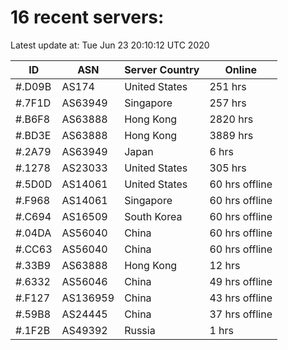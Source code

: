 # 16 recent servers:

Latest update at: Tue Jun 23 20:10:12 UTC 2020

| ID | ASN | Server Country | Online |
| -- | --- | -------------- | ------ |
| #.D09B | AS174 | United States | 251 hrs |
| #.7F1D | AS63949 | Singapore | 257 hrs |
| #.B6F8 | AS63888 | Hong Kong | 2820 hrs |
| #.BD3E | AS63888 | Hong Kong | 3889 hrs |
| #.2A79 | AS63949 | Japan | 6 hrs |
| #.1278 | AS23033 | United States | 305 hrs |
| #.5D0D | AS14061 | United States | 60 hrs offline |
| #.F968 | AS14061 | Singapore | 60 hrs offline |
| #.C694 | AS16509 | South Korea | 60 hrs offline |
| #.04DA | AS56040 | China | 60 hrs offline |
| #.CC63 | AS56040 | China | 60 hrs offline |
| #.33B9 | AS63888 | Hong Kong | 12 hrs |
| #.6332 | AS56046 | China | 49 hrs offline |
| #.F127 | AS136959 | China | 43 hrs offline |
| #.59B8 | AS24445 | China | 37 hrs offline |
| #.1F2B | AS49392 | Russia | 1 hrs |

